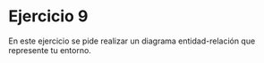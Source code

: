 ﻿# Ejercicio 9

En este ejercicio se pide realizar un diagrama entidad-relación que represente tu entorno. 


